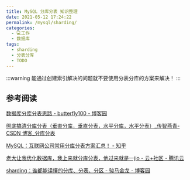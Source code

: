 ```yaml
---
title: MySQL 分库分表 知识整理
date: 2021-05-12 17:24:22
permalink: /mysql/sharding/
categories:
  - 💻工作
  - 数据库
tags:
  - sharding
  - 分表分库
  - TODO
---
```

:::warning
能通过创建索引解决的问题就不要使用分表分库的方案来解决！
:::

## 参考阅读

[数据库分库分表思路 - butterfly100 - 博客园](https://www.cnblogs.com/butterfly100/p/9034281.html)

[彻底搞清分库分表（垂直分库，垂直分表，水平分库，水平分表）_传智燕青-CSDN 博客_分库分表](https://blog.csdn.net/weixin_44062339/article/details/100491744)

[MySQL：互联网公司常用分库分表方案汇总！ - 知乎](https://zhuanlan.zhihu.com/p/137368446)

[老大让我优化数据库，我上来就分库分表，他过来就是一jio - 云+社区 - 腾讯云](https://cloud.tencent.com/developer/article/1821253)

[sharding：谁都能读懂的分库、分表、分区 - 骏马金龙 - 博客园](https://www.cnblogs.com/f-ck-need-u/p/9388407.html)
